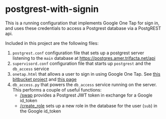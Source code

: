 # postgrest-with-signin

This is a running configuration that implements Google One Tap for sign in, and uses these credentials to access a Postgrest database via a PostgREST api.

Included in this project are the following files:

1. `postgrest.conf` configuration file that sets up a postgrest server listening to the `main` database at https://postgres.amer.trifacta.net/api
2. `supervisord.conf` configuration file that starts up `postgrest` and the `db_access` service
3. `onetap.html` that allows a user to sign in using Google One Tap. See [this bitbucket project](https://bitbucket.org/vbalasu/onetap/src/master/) and [this page](https://postgres.amer.trifacta.net/onetap.html)
4. `db_access.py` that powers the `db_access` service running on the server. This performs a couple of useful functions:
   - [/swap](https://postgres.amer.trifacta.net/db_access/swap) provides a Postgrest JWT token in exchange for a Google id_token
   - [/create_role](https://postgres.amer.trifacta.net/db_access/create_role) sets up a new role in the database for the user (`sub`) in the Google id_token